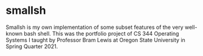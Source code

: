 # smallsh
 Smallsh is my own implementation of some subset features of the very well-known bash shell. This was the portfolio project of CS 344 Operating Systems I taught by Professor Bram Lewis at Oregon State University in Spring Quarter 2021.
